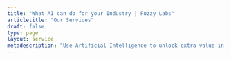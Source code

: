 ```yaml
---
title: "What AI can do for your Industry | Fuzzy Labs"
articletitle: "Our Services"
draft: false
type: page
layout: service
metadescription: "Use Artificial Intelligence to unlock extra value in Marketing, Fintech, Business Process Automation, Business Intelligence and IoT"
---
```

